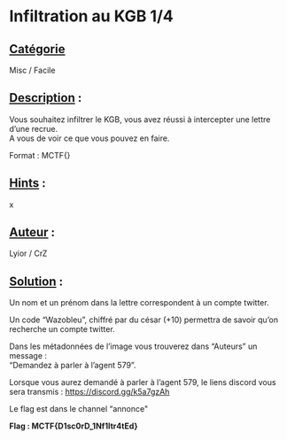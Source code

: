 # **Infiltration au KGB 1/4**
## <u>**Catégorie**</u>

Misc / Facile

## <u>**Description**</u> :

Vous souhaitez infiltrer le KGB, vous avez réussi à intercepter une lettre d’une recrue.  
A vous de voir ce que vous pouvez en faire.

Format : MCTF{}

## <u>**Hints**</u> :

x

## <u>**Auteur**</u> :

Lyior / CrZ

## <u>Solution</u> :

Un nom et un prénom dans la lettre correspondent à un compte twitter.  

Un code “Wazobleu”, chiffré par du césar (+10) permettra de savoir qu’on recherche un compte twitter.  

Dans les métadonnées de l’image vous trouverez dans “Auteurs” un message :  
“Demandez à parler à l’agent 579”.  

Lorsque vous aurez demandé à parler à l’agent 579, le liens discord vous sera transmis : https://discord.gg/k5a7gzAh  

Le flag est dans le channel “annonce"  

**Flag : MCTF{D1sc0rD_1Nf1ltr4tEd}**